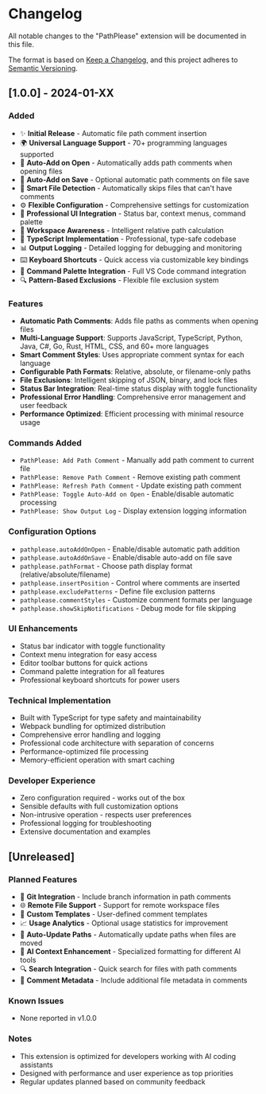 # Changelog

All notable changes to the "PathPlease" extension will be documented in this file.

The format is based on [Keep a Changelog](https://keepachangelog.com/en/1.0.0/),
and this project adheres to [Semantic Versioning](https://semver.org/spec/v2.0.0.html).

## [1.0.0] - 2024-01-XX

### Added

- ✨ **Initial Release** - Automatic file path comment insertion
- 🌍 **Universal Language Support** - 70+ programming languages supported
- 🔄 **Auto-Add on Open** - Automatically adds path comments when opening files
- 🔄 **Auto-Add on Save** - Optional automatic path comments on file save
- 🧠 **Smart File Detection** - Automatically skips files that can't have comments
- ⚙️ **Flexible Configuration** - Comprehensive settings for customization
- 🎨 **Professional UI Integration** - Status bar, context menus, command palette
- 📁 **Workspace Awareness** - Intelligent relative path calculation
- 🔧 **TypeScript Implementation** - Professional, type-safe codebase
- 📊 **Output Logging** - Detailed logging for debugging and monitoring
- ⌨️ **Keyboard Shortcuts** - Quick access via customizable key bindings
- 🎯 **Command Palette Integration** - Full VS Code command integration
- 🔍 **Pattern-Based Exclusions** - Flexible file exclusion system

### Features

- **Automatic Path Comments**: Adds file paths as comments when opening files
- **Multi-Language Support**: Supports JavaScript, TypeScript, Python, Java, C#, Go, Rust, HTML, CSS, and 60+ more languages
- **Smart Comment Styles**: Uses appropriate comment syntax for each language
- **Configurable Path Formats**: Relative, absolute, or filename-only paths
- **File Exclusions**: Intelligent skipping of JSON, binary, and lock files
- **Status Bar Integration**: Real-time status display with toggle functionality
- **Professional Error Handling**: Comprehensive error management and user feedback
- **Performance Optimized**: Efficient processing with minimal resource usage

### Commands Added

- `PathPlease: Add Path Comment` - Manually add path comment to current file
- `PathPlease: Remove Path Comment` - Remove existing path comment
- `PathPlease: Refresh Path Comment` - Update existing path comment
- `PathPlease: Toggle Auto-Add on Open` - Enable/disable automatic processing
- `PathPlease: Show Output Log` - Display extension logging information

### Configuration Options

- `pathplease.autoAddOnOpen` - Enable/disable automatic path addition
- `pathplease.autoAddOnSave` - Enable/disable auto-add on file save
- `pathplease.pathFormat` - Choose path display format (relative/absolute/filename)
- `pathplease.insertPosition` - Control where comments are inserted
- `pathplease.excludePatterns` - Define file exclusion patterns
- `pathplease.commentStyles` - Customize comment formats per language
- `pathplease.showSkipNotifications` - Debug mode for file skipping

### UI Enhancements

- Status bar indicator with toggle functionality
- Context menu integration for easy access
- Editor toolbar buttons for quick actions
- Command palette integration for all features
- Professional keyboard shortcuts for power users

### Technical Implementation

- Built with TypeScript for type safety and maintainability
- Webpack bundling for optimized distribution
- Comprehensive error handling and logging
- Professional code architecture with separation of concerns
- Performance-optimized file processing
- Memory-efficient operation with smart caching

### Developer Experience

- Zero configuration required - works out of the box
- Sensible defaults with full customization options
- Non-intrusive operation - respects user preferences
- Professional logging for troubleshooting
- Extensive documentation and examples

## [Unreleased]

### Planned Features

- 🔗 **Git Integration** - Include branch information in path comments
- 🌐 **Remote File Support** - Support for remote workspace files
- 🎨 **Custom Templates** - User-defined comment templates
- 📈 **Usage Analytics** - Optional usage statistics for improvement
- 🔄 **Auto-Update Paths** - Automatically update paths when files are moved
- 🎯 **AI Context Enhancement** - Specialized formatting for different AI tools
- 🔍 **Search Integration** - Quick search for files with path comments
- 📝 **Comment Metadata** - Include additional file metadata in comments

### Known Issues

- None reported in v1.0.0

### Notes

- This extension is optimized for developers working with AI coding assistants
- Designed with performance and user experience as top priorities
- Regular updates planned based on community feedback
